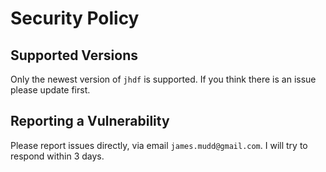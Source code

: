 # Security Policy

## Supported Versions

Only the newest version of `jhdf` is supported. If you think there is an issue please update first.

## Reporting a Vulnerability

Please report issues directly, via email `james.mudd@gmail.com`. I will try to respond within 3 days.
